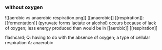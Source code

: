 ### without oxygen
![[aerobic vs anaerobic respiration.png]]
[[anaerobic]] [[respiration]]: [[fermentation]] (pyruvate forms lactate or alcohol) occurs because of lack of oxygen; less energy produced than would be in [[aerobic]] [[respiration]]

flashcard;
	Q: having to do with the absence of oxygen; a type of cellular respiration
	A: anaerobic